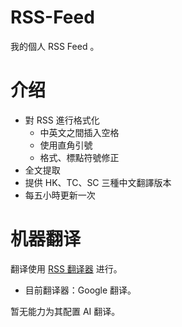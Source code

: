 # RSS-Feed
我的個人 RSS Feed 。
# 介绍
- 對 RSS 進行格式化
  - 中英文之間插入空格
  - 使用直角引號
  - 格式、標點符號修正
- 全文提取
- 提供 HK、TC、SC 三種中文翻譯版本
- 每五小時更新一次
# 机器翻译
翻译使用 [RSS 翻译器](https://rsstranslator.com/) 进行。
- 目前翻译器：Google 翻译。
  
暂无能力为其配置 AI 翻译。
